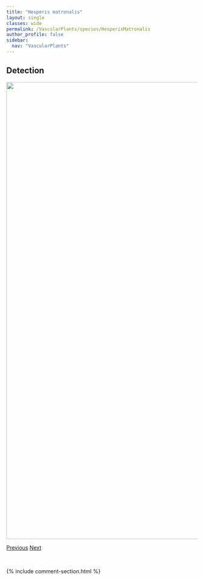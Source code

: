 ```yaml
---
title: "Hesperis matronalis"
layout: single
classes: wide
permalink: /VascularPlants/species/HesperisMatronalis
author_profile: false
sidebar:
  nav: "VascularPlants"
---
```


<h2>Detection</h2>

<a href="https://drive.google.com/uc?export=view&id=1iWZERBHNmQxyDszvlKetsd2zrvPpasME">
<img src="https://drive.google.com/uc?export=view&id=1iWZERBHNmQxyDszvlKetsd2zrvPpasME" height = "1200" width = "800">
</a>


<a href="/DevelopmentWebsite/VascularPlants/species/HeracleumMaximum" class="pagination--pager" title="Heracleum maximum">Previous</a> <a href="/DevelopmentWebsite/VascularPlants/species/HesperostipaComataCurtiseta" class="pagination--pager" title="Hesperostipa comata/curtiseta">Next</a>

<p>&nbsp;</p>

{% include comment-section.html %}
